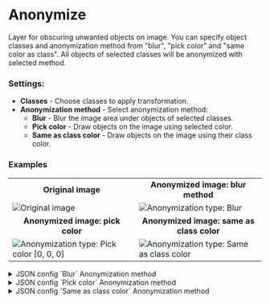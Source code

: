 # Anonymize

Layer for obscuring unwanted objects on image. You can specify object classes and anonymization method from "blur", "pick color" and "same color as class". All objects of selected classes will be anonymized with selected method.

### Settings:

- **Classes** - Choose classes to apply transformation.
- **Anonymization method** - Select anonymization method:
    - **Blur** - Blur the image area under objects of selected classes.
    - **Pick color** - Draw objects on the image using selected color.
    - **Same as class color** - Draw objects on the image using their class color.

### Examples

<table>
<tr>
<td style="text-align:center; width:50%"><strong>Original image</strong></td>
<td style="text-align:center; width:50%"><strong>Anonymized image: blur method</strong></td>
</tr>
<tr>
<td> <img src="https://github-production-user-asset-6210df.s3.amazonaws.com/61844772/282115231-461abda7-f51a-4dd1-b056-74206e48a1d0.jpg" alt="Original image" /> </td>
<td> <img src="https://github-production-user-asset-6210df.s3.amazonaws.com/61844772/282114939-a9cb4f81-da51-422b-9375-87e76ed99e30.jpg" alt="Anonymization type: Blur" /> </td>
</tr>
<tr>
<td style="text-align:center; width:50%"><strong>Anonymized image: pick color</strong></td>
<td style="text-align:center; width:50%"><strong>Anonymized image: same as class color</strong></td>
</tr>
<tr>
<td> <img src="https://github-production-user-asset-6210df.s3.amazonaws.com/61844772/282133633-08d7be52-17df-4587-ba44-d1fd6712f465.jpg" alt="Anonymization type: Pick color [0, 0, 0]" /> </td>
<td> <img src="https://github-production-user-asset-6210df.s3.amazonaws.com/61844772/282134496-e63a8351-aa19-44f9-8fd9-5076ded5e0dc.jpg" alt="Anonymization type: Same as class color" /> </td>
</tr>
</table>


<details>
  <summary>JSON config `Blur` Anonymization method</summary>
<pre>
{
  "action": "anonymize",
  "src": [
    "$data_1"
  ],
  "dst": "$anonymize_2",
  "settings": {
    "classes": [
      "Face"
    ],
    "type": "blur"
  }
}
</pre>
</details>

<details>
  <summary>JSON config `Pick color` Anonymization method</summary>
<pre>
{
  "action": "anonymize",
  "src": [
    "$data_1"
  ],
  "dst": "$anonymize_2",
  "settings": {
    "classes": [
      "Face"
    ],
    "type": "color",
    "color": [
        0,
        0,
        0
    ]
  }
}
</pre>
</details>

<details>
  <summary>JSON config `Same as class color` Anonymization method</summary>
<pre>
{
  "action": "anonymize",
  "src": [
    "$data_1"
  ],
  "dst": "$anonymize_2",
  "settings": {
    "classes": [
      "Face"
    ],
    "type": "class_color",
  }
}
</pre>
</details>
